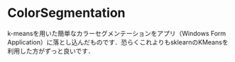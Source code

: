 # ColorSegmentation
k-meansを用いた簡単なカラーセグメンテーションをアプリ（Windows Form Application）に落とし込んだものです．恐らくこれよりもsklearnのKMeansを利用した方がずっと良いです．
